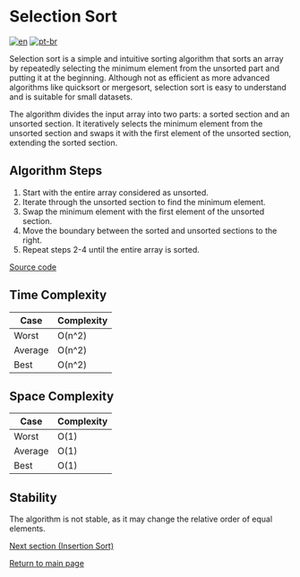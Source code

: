 # Selection Sort

[![en](https://img.shields.io/badge/lang-en-red.svg)](./README.md)
[![pt-br](https://img.shields.io/badge/lang-pt--br-green.svg)](./README.pt-br.md)

Selection sort is a simple and intuitive sorting algorithm that sorts an array by repeatedly selecting the minimum element from the unsorted part and putting it at the beginning. Although not as efficient as more advanced algorithms like quicksort or mergesort, selection sort is easy to understand and is suitable for small datasets.

The algorithm divides the input array into two parts: a sorted section and an unsorted section. It iteratively selects the minimum element from the unsorted section and swaps it with the first element of the unsorted section, extending the sorted section.

## Algorithm Steps

1. Start with the entire array considered as unsorted.
2. Iterate through the unsorted section to find the minimum element.
3. Swap the minimum element with the first element of the unsorted section.
4. Move the boundary between the sorted and unsorted sections to the right.
5. Repeat steps 2-4 until the entire array is sorted.

[Source code](./selection-sort.ts)

## Time Complexity

| Case    | Complexity |
| ------- | ---------- |
| Worst   | O(n^2)     |
| Average | O(n^2)     |
| Best    | O(n^2)     |

## Space Complexity

| Case    | Complexity |
| ------- | ---------- |
| Worst   | O(1)       |
| Average | O(1)       |
| Best    | O(1)       |

## Stability

The algorithm is not stable, as it may change the relative order of equal elements.

[Next section (Insertion Sort)](../insertion-sort/README.md)

[Return to main page](../../../README.md)
